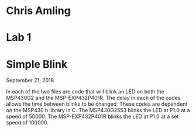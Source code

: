 # Chris Amling
# Lab 1
# Simple Blink
September 21, 2018

In each of the two files are code that will blink an LED on both the MSP430G2 and the MSP-EXP432P401R. The delay in each of the codes allows the time between blinks to be changed. These codes are dependent on the MSP430.h library in C.
The MSP430G2553 blinks the LED at P1.0 at a speed of 50000. The MSP-EXP432P401R blinks the LED at P1.0 at a set speed of 100000. 
